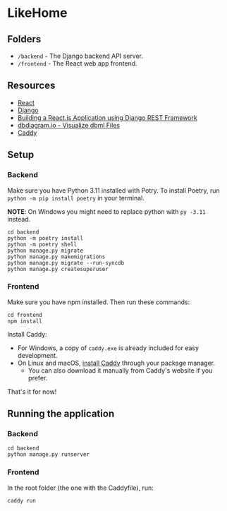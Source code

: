 # LikeHome

## Folders
- `/backend`    - The Django backend API server.
- `/frontend`   - The React web app frontend.

## Resources

- [React](https://reactjs.org/)
- [Django](https://www.djangoproject.com/)
- [Building a React.js Application using Django REST Framework](https://www.section.io/engineering-education/react-and-django-rest-framework/)
- [dbdiagram.io - Visualize dbml Files](https://dbdiagram.io/)
- [Caddy](https://caddyserver.com/docs/caddyfile)

## Setup

### Backend

Make sure you have Python 3.11 installed with Potry. To install Poetry, run `python -m pip install poetry` in your terminal.

**NOTE**: On Windows you might need to replace python with  `py -3.11` instead.

```
cd backend
python -m poetry install
python -m poetry shell
python manage.py migrate
python manage.py makemigrations
python manage.py migrate --run-syncdb
python manage.py createsuperuser
```

### Frontend

Make sure you have npm installed. Then run these commands:
```
cd frontend
npm install
```

Install Caddy:
- For Windows, a copy of `caddy.exe` is already included for easy development.
- On Linux and macOS, [install Caddy](https://caddyserver.com/docs/install) through your package manager.
  - You can also download it manually from Caddy's website if you prefer.

That's it for now!

## Running the application

### Backend

```
cd backend
python manage.py runserver
```


### Frontend

In the root folder (the one with the Caddyfile), run:
```
caddy run
```



